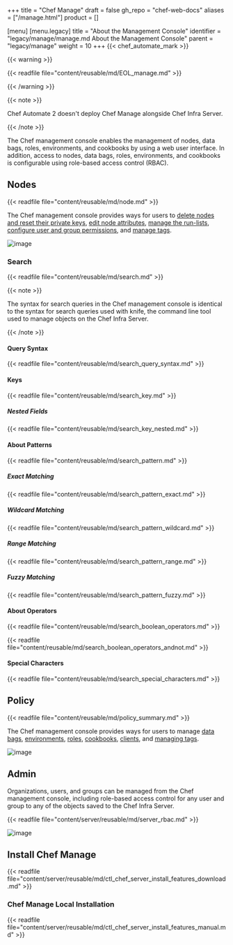 +++
title = "Chef Manage"
draft = false
gh_repo = "chef-web-docs"
aliases = ["/manage.html"]
product = []

[menu]
  [menu.legacy]
    title = "About the Management Console"
    identifier = "legacy/manage/manage.md About the Management Console"
    parent = "legacy/manage"
    weight = 10
+++
{{< chef_automate_mark >}}

{{< warning >}}

{{< readfile file="content/reusable/md/EOL_manage.md" >}}

{{< /warning >}}

{{< note >}}

Chef Automate 2 doesn't deploy Chef Manage alongside Chef Infra Server.

{{< /note >}}

The Chef management console enables the management of nodes, data bags, roles, environments, and cookbooks by using a web user interface. In addition, access to nodes, data bags, roles, environments, and cookbooks is configurable using role-based access control (RBAC).

## Nodes

{{< readfile file="content/reusable/md/node.md" >}}

The Chef management console provides ways for users to [delete nodes and reset their private keys](/server_manage_nodes/#manage), [edit node attributes](/server_manage_nodes/#node-attributes), [manage the run-lists](/server_manage_nodes/#run-lists), [configure user and group permissions](/server_manage_nodes/#permissions), and [manage tags](/server_manage_nodes/#manage-tags).

![image](/images/step_manage_webui_nodes.png)

### Search

{{< readfile file="content/reusable/md/search.md" >}}

{{< note >}}

The syntax for search queries in the Chef management console is identical to the syntax for search queries used with knife, the command line tool used to manage objects on the Chef Infra Server.

{{< /note >}}

#### Query Syntax

{{< readfile file="content/reusable/md/search_query_syntax.md" >}}

#### Keys

{{< readfile file="content/reusable/md/search_key.md" >}}

##### Nested Fields

{{< readfile file="content/reusable/md/search_key_nested.md" >}}

#### About Patterns

{{< readfile file="content/reusable/md/search_pattern.md" >}}

##### Exact Matching

{{< readfile file="content/reusable/md/search_pattern_exact.md" >}}

##### Wildcard Matching

{{< readfile file="content/reusable/md/search_pattern_wildcard.md" >}}

##### Range Matching

{{< readfile file="content/reusable/md/search_pattern_range.md" >}}

##### Fuzzy Matching

{{< readfile file="content/reusable/md/search_pattern_fuzzy.md" >}}

#### About Operators

{{< readfile file="content/reusable/md/search_boolean_operators.md" >}}

{{< readfile file="content/reusable/md/search_boolean_operators_andnot.md" >}}

#### Special Characters

{{< readfile file="content/reusable/md/search_special_characters.md" >}}

## Policy

{{< readfile file="content/reusable/md/policy_summary.md" >}}

The Chef management console provides ways for users to manage [data bags](/server_manage_data_bags/), [environments](/server_manage_environments/), [roles](/server_manage_roles/), [cookbooks](/server_manage_cookbooks/), [clients](/server_manage_clients/), and [managing tags](/server_manage_nodes/#manage-tags.html).

![image](/images/step_manage_webui_policy.png)

## Admin

Organizations, users, and groups can be managed from the Chef management console, including role-based access control for any user and group to any of the objects saved to the Chef Infra Server.

{{< readfile file="content/server/reusable/md/server_rbac.md" >}}

![image](/images/step_manage_webui_admin.png)

## Install Chef Manage

{{< readfile file="content/server/reusable/md/ctl_chef_server_install_features_download.md" >}}

### Chef Manage Local Installation

{{< readfile file="content/server/reusable/md/ctl_chef_server_install_features_manual.md" >}}
